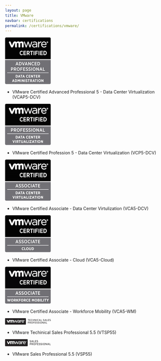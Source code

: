 ```yaml
---
layout: page
title: VMware
navbar: certifications
permalink: /certifications/vmware/
---
```

![VCAP-DCA](/assets/certifications/vmware/vcap-dca.jpg)

* VMware Certified Advanced Professional 5 - Data Center Virtualization (VCAP5-DCV)

![VCP-DCV](/assets/certifications/vmware/vcp-dcv.jpg)

* VMware Certified Profession 5 - Data Center Virtualization (VCP5-DCV)

![VCA-DCV](/assets/certifications/vmware/vca-dcv.jpg)

* VMware Certified Associate - Data Center Virtulization (VCA5-DCV)

![VCA-Cloud](/assets/certifications/vmware/vca-cloud.jpg)

* VMware Certified Associate - Cloud (VCA5-Cloud)

![VCA-VM](/assets/certifications/vmware/vca-wm.jpg)

* VMware Certified Associate - Workforce Mobility (VCA5-WM)

![VTSP](/assets/certifications/vmware/vtsp.jpg)

* VMware Techinical Sales Professional 5.5 (VTSP55)

![VSP](/assets/certifications/vmware/vsp.jpg)

* VMware Sales Professional 5.5 (VSP55)
